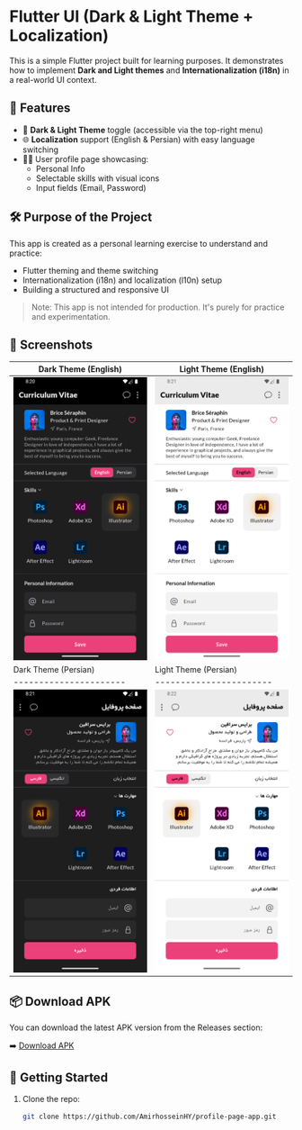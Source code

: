 # Flutter UI (Dark & Light Theme + Localization)

This is a simple Flutter project built for learning purposes. It demonstrates how to implement **Dark and Light themes** and **Internationalization (i18n)** in a real-world UI context.

## 📱 Features

- 🎨 **Dark & Light Theme** toggle (accessible via the top-right menu)
- 🌐 **Localization** support (English & Persian) with easy language switching
- 🧑‍💻 User profile page showcasing:
    - Personal Info
    - Selectable skills with visual icons
    - Input fields (Email, Password)

## 🛠️ Purpose of the Project

This app is created as a personal learning exercise to understand and practice:

- Flutter theming and theme switching
- Internationalization (i18n) and localization (l10n) setup
- Building a structured and responsive UI

> Note: This app is not intended for production. It's purely for practice and experimentation.

## 📸 Screenshots

| Dark Theme (English) | Light Theme (English) |
|----------------------|-----------------------|
| <img src="screenshots/Screenshot1.png" alt="English Dark" width="300"/> | <img src="screenshots/Screenshot2.png" alt="English Light" width="300"/> |
| Dark Theme (Persian) | Light Theme (Persian) |
|----------------------|-----------------------|
| <img src="screenshots/Screenshot3.png" alt="Persian Dark" width="300"/> | <img src="screenshots/Screenshot4.png" alt="Persian Light" width="300"/> |

## 📦 Download APK

You can download the latest APK version from the Releases section:

➡️ [Download APK](https://github.com/AmirhosseinHY/profile-page-app/releases)

## 🚀 Getting Started

1. Clone the repo:
   ```bash
   git clone https://github.com/AmirhosseinHY/profile-page-app.git
